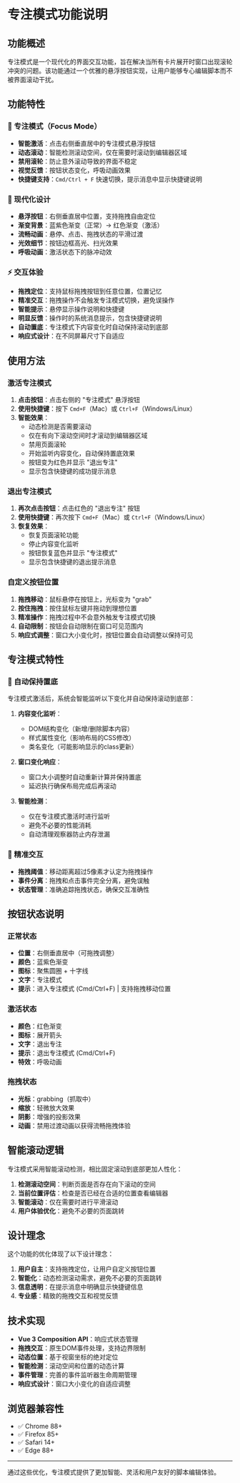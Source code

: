 # 专注模式功能说明

## 功能概述

专注模式是一个现代化的界面交互功能，旨在解决当所有卡片展开时窗口出现滚轮冲突的问题。该功能通过一个优雅的悬浮按钮实现，让用户能够专心编辑脚本而不被界面滚动干扰。

## 功能特性

### 🎯 专注模式（Focus Mode）
- **智能激活**：点击右侧垂直居中的专注模式悬浮按钮
- **动态滚动**：智能检测滚动空间，仅在需要时滚动到编辑器区域
- **禁用滚轮**：防止意外滚动导致的界面不稳定
- **视觉反馈**：按钮状态变化，呼吸动画效果
- **快捷键支持**：`Cmd/Ctrl + F` 快速切换，提示消息中显示快捷键说明

### 🎨 现代化设计
- **悬浮按钮**：右侧垂直居中位置，支持拖拽自由定位
- **渐变背景**：蓝紫色渐变（正常）→ 红色渐变（激活）
- **流畅动画**：悬停、点击、拖拽状态的平滑过渡
- **光效细节**：按钮边框高光、扫光效果
- **呼吸动画**：激活状态下的脉冲动效

### ⚡ 交互体验
- **拖拽定位**：支持鼠标拖拽按钮到任意位置，位置记忆
- **精准交互**：拖拽操作不会触发专注模式切换，避免误操作
- **智能提示**：悬停显示操作说明和快捷键
- **明显反馈**：操作时的系统消息提示，包含快捷键说明
- **自动置底**：专注模式下内容变化时自动保持滚动到底部
- **响应式设计**：在不同屏幕尺寸下自适应

## 使用方法

### 激活专注模式
1. **点击按钮**：点击右侧的 "专注模式" 悬浮按钮
2. **使用快捷键**：按下 `Cmd+F`（Mac）或 `Ctrl+F`（Windows/Linux）
3. **智能效果**：
   - 动态检测是否需要滚动
   - 仅在有向下滚动空间时才滚动到编辑器区域
   - 禁用页面滚轮
   - 开始监听内容变化，自动保持置底效果
   - 按钮变为红色并显示 "退出专注"
   - 显示包含快捷键的成功提示消息

### 退出专注模式
1. **再次点击按钮**：点击红色的 "退出专注" 按钮
2. **使用快捷键**：再次按下 `Cmd+F`（Mac）或 `Ctrl+F`（Windows/Linux）
3. **恢复效果**：
   - 恢复页面滚轮功能
   - 停止内容变化监听
   - 按钮恢复蓝色并显示 "专注模式"
   - 显示包含快捷键的退出提示消息

### 自定义按钮位置
1. **拖拽移动**：鼠标悬停在按钮上，光标变为 "grab"
2. **按住拖拽**：按住鼠标左键并拖动到理想位置
3. **精准操作**：拖拽过程中不会意外触发专注模式切换
4. **自动限制**：按钮会自动限制在窗口可见范围内
5. **响应式调整**：窗口大小变化时，按钮位置会自动调整以保持可见

## 专注模式特性

### 🔄 自动保持置底
专注模式激活后，系统会智能监听以下变化并自动保持滚动到底部：

1. **内容变化监听**：
   - DOM结构变化（新增/删除脚本内容）
   - 样式属性变化（影响布局的CSS修改）
   - 类名变化（可能影响显示的class更新）

2. **窗口变化响应**：
   - 窗口大小调整时自动重新计算并保持置底
   - 延迟执行确保布局完成后再滚动

3. **智能检测**：
   - 仅在专注模式激活时进行监听
   - 避免不必要的性能消耗
   - 自动清理观察器防止内存泄漏

### 🎯 精准交互
- **拖拽阈值**：移动距离超过5像素才认定为拖拽操作
- **事件分离**：拖拽和点击事件完全分离，避免误触
- **状态管理**：准确追踪拖拽状态，确保交互准确性

## 按钮状态说明

### 正常状态
- **位置**：右侧垂直居中（可拖拽调整）
- **颜色**：蓝紫色渐变
- **图标**：聚焦圆圈 + 十字线
- **文字**：专注模式
- **提示**：进入专注模式 (Cmd/Ctrl+F) | 支持拖拽移动位置

### 激活状态
- **颜色**：红色渐变
- **图标**：展开箭头
- **文字**：退出专注
- **提示**：退出专注模式 (Cmd/Ctrl+F)
- **特效**：呼吸动画

### 拖拽状态
- **光标**：grabbing（抓取中）
- **缩放**：轻微放大效果
- **阴影**：增强的投影效果
- **动画**：禁用过渡动画以获得流畅拖拽体验

## 智能滚动逻辑

专注模式采用智能滚动检测，相比固定滚动到底部更加人性化：

1. **检测滚动空间**：判断页面是否存在向下滚动的空间
2. **当前位置评估**：检查是否已经在合适的位置查看编辑器
3. **智能滚动**：仅在需要时进行平滑滚动
4. **用户体验优化**：避免不必要的页面跳转

## 设计理念

这个功能的优化体现了以下设计理念：

1. **用户自主**：支持拖拽定位，让用户自定义按钮位置
2. **智能化**：动态检测滚动需求，避免不必要的页面跳转
3. **信息透明**：在提示消息中明确显示快捷键信息
4. **专业感**：精致的拖拽交互和视觉反馈

## 技术实现

- **Vue 3 Composition API**：响应式状态管理
- **拖拽交互**：原生DOM事件处理，支持边界限制
- **动态位置**：基于视窗坐标的绝对定位
- **智能检测**：滚动空间和位置的动态计算
- **事件管理**：完善的事件监听器生命周期管理
- **响应式设计**：窗口大小变化的自适应调整

## 浏览器兼容性

- ✅ Chrome 88+
- ✅ Firefox 85+
- ✅ Safari 14+
- ✅ Edge 88+

---

通过这些优化，专注模式提供了更加智能、灵活和用户友好的脚本编辑体验。 